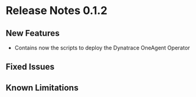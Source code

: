 # Release Notes 0.1.2

## New Features
- Contains now the scripts to deploy the Dynatrace OneAgent Operator

## Fixed Issues

## Known Limitations